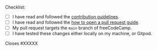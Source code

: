 Checklist:

<!-- Please follow this checklist and put an x in each of the boxes, like this: [x]. It will ensure that our team takes your pull request seriously. -->

- [ ] I have read and followed the [contribution guidelines](https://contribute.freecodecamp.org).
- [ ] I have read and followed the [how to open a pull request guide](https://contribute.freecodecamp.org/how-to-open-a-pull-request/).
- [ ] My pull request targets the `main` branch of freeCodeCamp.
- [ ] I have tested these changes either locally on my machine, or Gitpod.

<!--If your pull request closes a GitHub issue, replace the XXXXX below with the issue number.-->

Closes #XXXXX

<!-- Feel free to add any additional description of changes below this line -->
